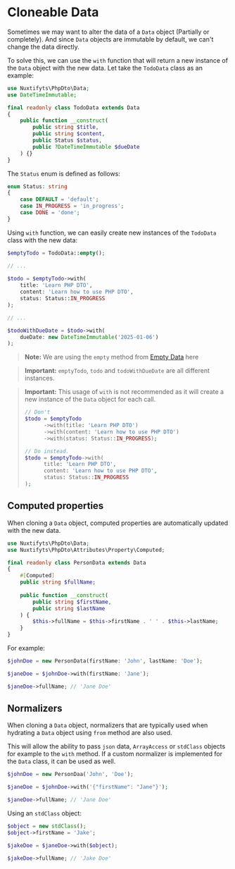 Cloneable Data
= 

Sometimes we may want to alter the data of a `Data` object (Partially or completely).
And since `Data` objects are immutable by default, we can't change the data directly.

To solve this, we can use the `with` function that will return a new instance of the `Data` object with the new data.
Let take the `TodoData` class as an example:

```php
use Nuxtifyts\PhpDto\Data;
use DateTimeImmutable;

final readonly class TodoData extends Data
{
    public function __construct(
        public string $title,
        public string $content,
        public Status $status,
        public ?DateTimeImmutable $dueDate
    ) {}
}
```

The `Status` enum is defined as follows:

```php
enum Status: string
{
    case DEFAULT = 'default';
    case IN_PROGRESS = 'in_progress';
    case DONE = 'done';
}
```

Using `with` function, we can easily create new instances of the `TodoData` class with the new data:

```php
$emptyTodo = TodoData::empty();

// ...
 
$todo = $emptyTodo->with(
    title: 'Learn PHP DTO',
    content: 'Learn how to use PHP DTO',
    status: Status::IN_PROGRESS
);

// ...

$todoWithDueDate = $todo->with(
    dueDate: new DateTimeImmutable('2025-01-06')
);
```

> **Note:** We are using the `empty` method 
> from [Empty Data](https://github.com/nuxtifyts/php-dto/blob/main/docs/EmptyData.md)
> here

> **Important:** `emptyTodo`, `todo` and `todoWithDueDate` are all different instances.

> **Important:** This usage of `with` is not recommended as it will create 
> a new instance of the `Data` object for each call.
> ```php
> // Don't
> $todo = $emptyTodo
>       ->with(title: 'Learn PHP DTO')
>       ->with(content: 'Learn how to use PHP DTO')
>       ->with(status: Status::IN_PROGRESS);
> 
> // Do instead.
> $todo = $emptyTodo->with(
>       title: 'Learn PHP DTO',
>       content: 'Learn how to use PHP DTO',
>       status: Status::IN_PROGRESS
> );
> ```

Computed properties
-

When cloning a `Data` object, computed properties are automatically updated with the new data.

```php
use Nuxtifyts\PhpDto\Data;
use Nuxtifyts\PhpDto\Attributes\Property\Computed;

final readonly class PersonData extends Data
{
    #[Computed]
    public string $fullName;
    
    public function __construct(
        public string $firstName,
        public string $lastName
    ) {
        $this->fullName = $this->firstName . ' ' . $this->lastName;
    }
}
```

For example: 

```php
$johnDoe = new PersonData(firstName: 'John', lastName: 'Doe');

$janeDoe = $johnDoe->with(firstName: 'Jane');

$janeDoe->fullName; // 'Jane Doe'
```

Normalizers
-

When cloning a `Data` object, normalizers that are typically used when hydrating a `Data` object
using `from` method are also used.

This will allow the ability to pass `json` data, `ArrayAccess` or `stdClass` objects for example to the `with` method.
If a custom normalizer is implemented for the `Data` class, it can be used as well.

```php
$johnDoe = new PersonDaa('John', 'Doe');

$janeDoe = $johnDoe->with('{"firstName": "Jane"}');

$janeDoe->fullName; // 'Jane Doe'
```

Using an `stdClass` object:

```php
$object = new stdClass();
$object->firstName = 'Jake';

$jakeDoe = $janeDoe->with($object);

$jakeDoe->fullName; // 'Jake Doe'
```
